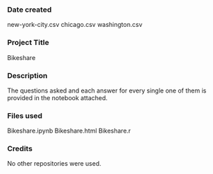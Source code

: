 ### Date created
new-york-city.csv
chicago.csv
washington.csv

### Project Title
Bikeshare

### Description
The questions asked and each answer for every single one of them is provided in the notebook attached.

### Files used
Bikeshare.ipynb
Bikeshare.html
Bikeshare.r

### Credits
No other repositories were used.
